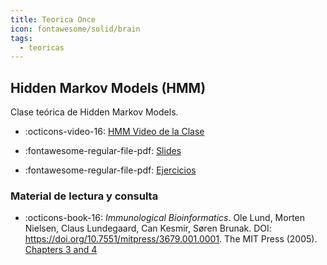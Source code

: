 ```yaml
---
title: Teorica Once
icon: fontawesome/solid/brain
tags: 
  - teoricas
---
```


## Hidden Markov Models (HMM)

 Clase teórica de Hidden Markov Models.


* :octicons-video-16: [HMM Video de la Clase](https://drive.google.com/file/d/1zOFqYZ1_xPEKnbSz7o2a6sdUSgY6Qh6J/view?usp=drive_link)

* :fontawesome-regular-file-pdf: [Slides](https://drive.google.com/file/d/17JB_1Y1nw4cwBoBQQgZWJ8mxLtb7dYOx/view?usp=drive_link)


* :fontawesome-regular-file-pdf: [Ejercicios](./files/handout_viterbi_HMM.pdf)

<!--
![type:video](https://www.youtube.com/embed/hlmJDkSPWLU)
-->

### Material de lectura y consulta

* :octicons-book-16: *Immunological Bioinformatics*. Ole Lund, Morten Nielsen, Claus Lundegaard, Can Kesmir, Søren Brunak. DOI: https://doi.org/10.7551/mitpress/3679.001.0001. The MIT Press (2005). [Chapters 3 and 4](./files/book_mniel_intro_ch3-4.pdf)

